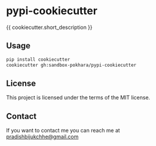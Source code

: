 # pypi-cookiecutter

{{ cookiecutter.short_description }}

## Usage

```bash
pip install cookiecutter
cookiecutter gh:sandbox-pokhara/pypi-cookiecutter
```

## License

This project is licensed under the terms of the MIT license.

## Contact

If you want to contact me you can reach me at pradishbijukchhe@gmail.com
